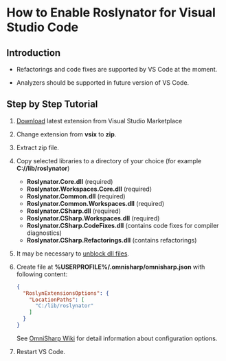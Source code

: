 ﻿# How to Enable Roslynator for Visual Studio Code

## Introduction

* Refactorings and code fixes are supported by VS Code at the moment.

* Analyzers should be supported in future version of VS Code.

## Step by Step Tutorial

1. [Download](http://marketplace.visualstudio.com/items?itemName=josefpihrt.Roslynator2017) latest extension from Visual Studio Marketplace

2. Change extension from **vsix** to **zip**.

3. Extract zip file.

4. Copy selected libraries to a directory of your choice (for example **C://lib/roslynator**)

   * **Roslynator.Core.dll** (required)
   * **Roslynator.Workspaces.Core.dll** (required)
   * **Roslynator.Common.dll** (required)
   * **Roslynator.Common.Workspaces.dll** (required)
   * **Roslynator.CSharp.dll** (required)
   * **Roslynator.CSharp.Workspaces.dll** (required)
   * **Roslynator.CSharp.CodeFixes.dll** (contains code fixes for compiler diagnostics)
   * **Roslynator.CSharp.Refactorings.dll** (contains refactorings)

5. It may be necessary to [unblock dll files](https://blogs.msdn.microsoft.com/delay/p/unblockingdownloadedfile/).

6. Create file at **%USERPROFILE%/.omnisharp/omnisharp.json** with following content:

   ```json
   {
     "RoslynExtensionsOptions": {
       "LocationPaths": [
         "C:/lib/roslynator"
       ]
     }
   }
   ```

   See [OmniSharp Wiki](http://github.com/OmniSharp/omnisharp-roslyn/wiki/Configuration-Options) for detail information about configuration options.

7. Restart VS Code.
